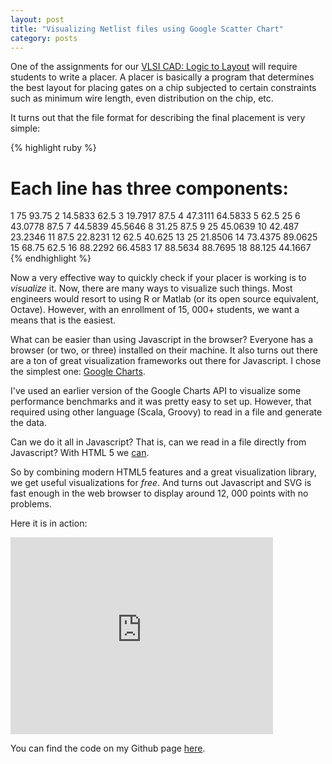 ```yaml
---
layout: post
title: "Visualizing Netlist files using Google Scatter Chart"
category: posts
---
```


One of the assignments for our [VLSI CAD: Logic to
Layout](https://class.coursera.org/vlsicad-001/class/index) will require
students to write a placer. A placer is basically a program that
determines the best layout for placing gates on a chip subjected to
certain constraints such as minimum wire length, even distribution on
the chip, etc.

It turns out that the file format for describing the final placement is
very simple:

{% highlight ruby %}
# Each line has three components: <gate id> <x-position> <y-position>
1 75 93.75
2 14.5833 62.5
3 19.7917 87.5
4 47.3111 64.5833
5 62.5 25
6 43.0778 87.5
7 44.5839 45.5646
8 31.25 87.5
9 25 45.0639
10 42.487 23.2346
11 87.5 22.8231
12 62.5 40.625
13 25 21.8506
14 73.4375 89.0625
15 68.75 62.5
16 88.2292 66.4583
17 88.5634 88.7695
18 88.125 44.1667
{% endhighlight %}

Now a very effective way to quickly check if your placer is working is
to _visualize_ it. Now, there are many ways to visualize such things.
Most engineers would resort to using R or Matlab (or its open source
equivalent, Octave). However, with an enrollment of 15, 000+ students,
we want a means that is the easiest.

What can be easier than using Javascript in the browser? Everyone has a
browser (or two, or three) installed on their machine. It also turns out
there are a ton of great visualization frameworks out there for
Javascript. I chose the simplest one: [Google
Charts](https://developers.google.com/chart/).

I've used an earlier version of the Google Charts API to visualize some
performance benchmarks and it was pretty easy to set up. However, that
required using other language (Scala, Groovy) to read in a file and
generate the data.

Can we do it all in Javascript? That is, can we read in a file directly
from Javascript? With HTML 5 we
[can](http://www.html5rocks.com/en/tutorials/file/dndfiles/).

So by combining modern HTML5 features and a great visualization library,
we get useful visualizations for _free_. And turns out Javascript and
SVG is fast enough in the web browser to display around 12, 000 points
with no problems.

Here it is in action:

<div class="media">
<iframe width="420" height="315"
src="http://www.youtube-nocookie.com/embed/aPEjCaRS-HE?rel=0"
frameborder="0" allowfullscreen></iframe>
</div>

You can find the code on my Github page
[here](https://github.com/vazexqi/CourseraVLSICAD/blob/704aee5070ef890362e1abd3d92356d591d3475d/NetlistVisualization/visualize.html).

